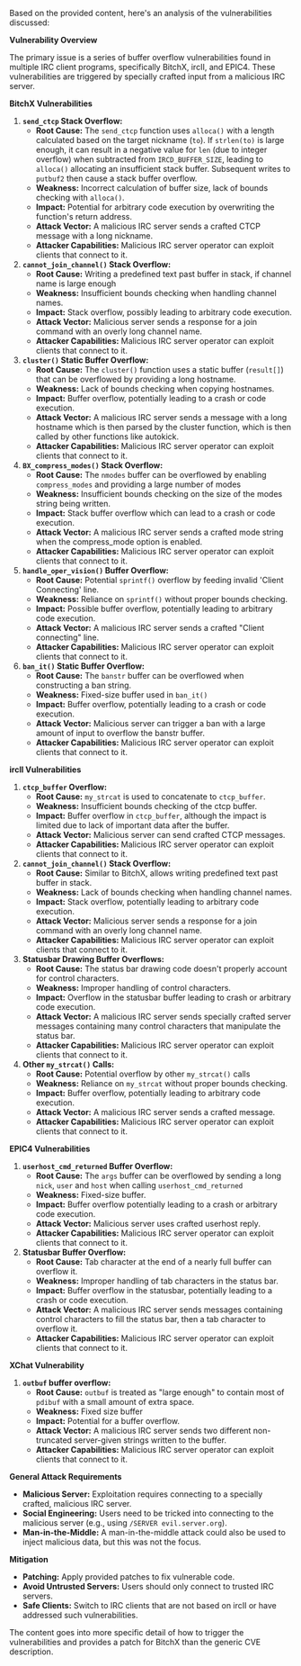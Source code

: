 Based on the provided content, here's an analysis of the vulnerabilities discussed:

**Vulnerability Overview**

The primary issue is a series of buffer overflow vulnerabilities found in multiple IRC client programs, specifically BitchX, ircII, and EPIC4. These vulnerabilities are triggered by specially crafted input from a malicious IRC server.

**BitchX Vulnerabilities**

1.  **`send_ctcp` Stack Overflow:**
    *   **Root Cause:** The `send_ctcp` function uses `alloca()` with a length calculated based on the target nickname (`to`). If `strlen(to)` is large enough, it can result in a negative value for `len` (due to integer overflow) when subtracted from `IRCD_BUFFER_SIZE`, leading to `alloca()` allocating an insufficient stack buffer. Subsequent writes to `putbuf2` then cause a stack buffer overflow.
    *   **Weakness:** Incorrect calculation of buffer size, lack of bounds checking with `alloca()`.
    *   **Impact:** Potential for arbitrary code execution by overwriting the function's return address.
    *   **Attack Vector:** A malicious IRC server sends a crafted CTCP message with a long nickname.
    *   **Attacker Capabilities:** Malicious IRC server operator can exploit clients that connect to it.
2.  **`cannot_join_channel()` Stack Overflow:**
    *   **Root Cause:** Writing a predefined text past buffer in stack, if channel name is large enough
    *   **Weakness:** Insufficient bounds checking when handling channel names.
    *  **Impact:** Stack overflow, possibly leading to arbitrary code execution.
    *  **Attack Vector:** Malicious server sends a response for a join command with an overly long channel name.
    *  **Attacker Capabilities:** Malicious IRC server operator can exploit clients that connect to it.
3.  **`cluster()` Static Buffer Overflow:**
    *   **Root Cause:** The `cluster()` function uses a static buffer (`result[]`) that can be overflowed by providing a long hostname.
    *   **Weakness:** Lack of bounds checking when copying hostnames.
    *   **Impact:** Buffer overflow, potentially leading to a crash or code execution.
    *   **Attack Vector:** A malicious IRC server sends a message with a long hostname which is then parsed by the cluster function, which is then called by other functions like autokick.
    *    **Attacker Capabilities:** Malicious IRC server operator can exploit clients that connect to it.
4.  **`BX_compress_modes()` Stack Overflow:**
    *   **Root Cause:** The `nmodes` buffer can be overflowed by enabling `compress_modes` and providing a large number of modes
    *    **Weakness:** Insufficient bounds checking on the size of the modes string being written.
    *   **Impact:** Stack buffer overflow which can lead to a crash or code execution.
    *   **Attack Vector:** A malicious IRC server sends a crafted mode string when the compress\_mode option is enabled.
    *   **Attacker Capabilities:** Malicious IRC server operator can exploit clients that connect to it.
5.  **`handle_oper_vision()` Buffer Overflow:**
    *   **Root Cause:** Potential `sprintf()` overflow by feeding invalid 'Client Connecting' line.
    *   **Weakness:** Reliance on `sprintf()` without proper bounds checking.
    *   **Impact:** Possible buffer overflow, potentially leading to arbitrary code execution.
    *   **Attack Vector:** A malicious IRC server sends a crafted "Client connecting" line.
    *   **Attacker Capabilities:** Malicious IRC server operator can exploit clients that connect to it.
6.  **`ban_it()` Static Buffer Overflow:**
    *   **Root Cause:** The `banstr` buffer can be overflowed when constructing a ban string.
    *   **Weakness:** Fixed-size buffer used in `ban_it()`
    *   **Impact:** Buffer overflow, potentially leading to a crash or code execution.
    *   **Attack Vector:** Malicious server can trigger a ban with a large amount of input to overflow the banstr buffer.
    *   **Attacker Capabilities:** Malicious IRC server operator can exploit clients that connect to it.

**ircII Vulnerabilities**

1.  **`ctcp_buffer` Overflow:**
    *   **Root Cause:**  `my_strcat` is used to concatenate to `ctcp_buffer`.
    *   **Weakness:** Insufficient bounds checking of the ctcp buffer.
    *   **Impact:** Buffer overflow in `ctcp_buffer`, although the impact is limited due to lack of important data after the buffer.
    *  **Attack Vector:** Malicious server can send crafted CTCP messages.
    *  **Attacker Capabilities:** Malicious IRC server operator can exploit clients that connect to it.
2.  **`cannot_join_channel()` Stack Overflow:**
     *   **Root Cause:** Similar to BitchX, allows writing predefined text past buffer in stack.
    *   **Weakness:** Lack of bounds checking when handling channel names.
    *  **Impact:** Stack overflow, potentially leading to arbitrary code execution.
    *  **Attack Vector:** Malicious server sends a response for a join command with an overly long channel name.
    *  **Attacker Capabilities:** Malicious IRC server operator can exploit clients that connect to it.
3.  **Statusbar Drawing Buffer Overflows:**
    *   **Root Cause:** The status bar drawing code doesn't properly account for control characters.
    *   **Weakness:** Improper handling of control characters.
    *   **Impact:**  Overflow in the statusbar buffer leading to crash or arbitrary code execution.
    *   **Attack Vector:** A malicious IRC server sends specially crafted server messages containing many control characters that manipulate the status bar.
    *   **Attacker Capabilities:** Malicious IRC server operator can exploit clients that connect to it.
4. **Other `my_strcat()` Calls:**
    *   **Root Cause:** Potential overflow by other `my_strcat()` calls
    *   **Weakness:** Reliance on `my_strcat` without proper bounds checking.
    *   **Impact:** Buffer overflow, potentially leading to arbitrary code execution.
    *   **Attack Vector:** A malicious IRC server sends a crafted message.
    *   **Attacker Capabilities:** Malicious IRC server operator can exploit clients that connect to it.

**EPIC4 Vulnerabilities**

1.  **`userhost_cmd_returned` Buffer Overflow:**
    *   **Root Cause:** The `args` buffer can be overflowed by sending a long `nick`, `user` and `host` when calling `userhost_cmd_returned`
    *   **Weakness:**  Fixed-size buffer.
    *   **Impact:** Buffer overflow potentially leading to a crash or arbitrary code execution.
    *   **Attack Vector:** Malicious server uses crafted userhost reply.
    *   **Attacker Capabilities:** Malicious IRC server operator can exploit clients that connect to it.
2.  **Statusbar Buffer Overflow:**
    *   **Root Cause:**  Tab character at the end of a nearly full buffer can overflow it.
    *   **Weakness:** Improper handling of tab characters in the status bar.
    *   **Impact:** Buffer overflow in the statusbar, potentially leading to a crash or code execution.
    *   **Attack Vector:** A malicious IRC server sends messages containing control characters to fill the status bar, then a tab character to overflow it.
    *   **Attacker Capabilities:** Malicious IRC server operator can exploit clients that connect to it.

**XChat Vulnerability**

1. **`outbuf` buffer overflow:**
    *   **Root Cause:**  `outbuf` is treated as "large enough" to contain most of `pdibuf` with a small amount of extra space.
    *   **Weakness:** Fixed size buffer
    *   **Impact:** Potential for a buffer overflow.
    *   **Attack Vector:** A malicious IRC server sends two different non-truncated server-given strings written to the buffer.
    *   **Attacker Capabilities:** Malicious IRC server operator can exploit clients that connect to it.

**General Attack Requirements**

*   **Malicious Server:**  Exploitation requires connecting to a specially crafted, malicious IRC server.
*   **Social Engineering:**  Users need to be tricked into connecting to the malicious server (e.g., using `/SERVER evil.server.org`).
*   **Man-in-the-Middle:** A man-in-the-middle attack could also be used to inject malicious data, but this was not the focus.

**Mitigation**

*   **Patching:** Apply provided patches to fix vulnerable code.
*   **Avoid Untrusted Servers:** Users should only connect to trusted IRC servers.
*   **Safe Clients:** Switch to IRC clients that are not based on ircII or have addressed such vulnerabilities.

The content goes into more specific detail of how to trigger the vulnerabilities and provides a patch for BitchX than the generic CVE description.